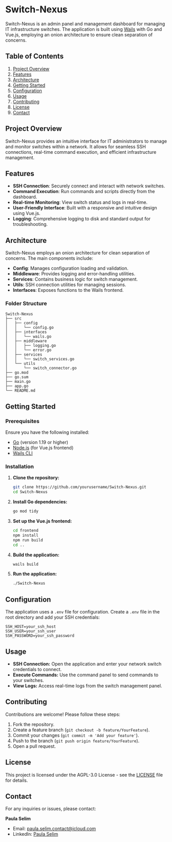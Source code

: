 # Switch-Nexus

Switch-Nexus is an admin panel and management dashboard for managing IT infrastructure switches. The application is built using [Wails](https://wails.io) with Go and Vue.js, employing an onion architecture to ensure clean separation of concerns.

## Table of Contents

1. [Project Overview](#project-overview)
2. [Features](#features)
3. [Architecture](#architecture)
4. [Getting Started](#getting-started)
5. [Configuration](#configuration)
6. [Usage](#usage)
7. [Contributing](#contributing)
8. [License](#license)
9. [Contact](#contact)

## Project Overview

Switch-Nexus provides an intuitive interface for IT administrators to manage and monitor switches within a network. It allows for seamless SSH connections, real-time command execution, and efficient infrastructure management.

## Features

- **SSH Connection**: Securely connect and interact with network switches.
- **Command Execution**: Run commands and scripts directly from the dashboard.
- **Real-time Monitoring**: View switch status and logs in real-time.
- **User-Friendly Interface**: Built with a responsive and intuitive design using Vue.js.
- **Logging**: Comprehensive logging to disk and standard output for troubleshooting.

## Architecture

Switch-Nexus employs an onion architecture for clean separation of concerns. The main components include:

- **Config**: Manages configuration loading and validation.
- **Middleware**: Provides logging and error-handling utilities.
- **Services**: Contains business logic for switch management.
- **Utils**: SSH connection utilities for managing sessions.
- **Interfaces**: Exposes functions to the Wails frontend.

### Folder Structure

```
Switch-Nexus
├── src
│   ├── config
│   │   └── config.go
│   ├── interfaces
│   │   └── wails.go
│   ├── middleware
│   │   ├── logging.go
│   │   └── error.go
│   ├── services
│   │   └── switch_services.go
│   └── utils
│       └── switch_connector.go
├── go.mod
├── go.sum
├── main.go
├── app.go
└── README.md
```

## Getting Started

### Prerequisites

Ensure you have the following installed:

- [Go](https://golang.org/doc/install) (version 1.19 or higher)
- [Node.js](https://nodejs.org/) (for Vue.js frontend)
- [Wails CLI](https://wails.io/docs/gettingstarted/installation)

### Installation

1. **Clone the repository:**

   ```bash
   git clone https://github.com/yourusername/Switch-Nexus.git
   cd Switch-Nexus
   ```

2. **Install Go dependencies:**

   ```bash
   go mod tidy
   ```

3. **Set up the Vue.js frontend:**

   ```bash
   cd frontend
   npm install
   npm run build
   cd ..
   ```

4. **Build the application:**

   ```bash
   wails build
   ```

5. **Run the application:**

   ```bash
   ./Switch-Nexus
   ```

## Configuration

The application uses a `.env` file for configuration. Create a `.env` file in the root directory and add your SSH credentials:

```env
SSH_HOST=your_ssh_host
SSH_USER=your_ssh_user
SSH_PASSWORD=your_ssh_password
```

## Usage

- **SSH Connection:** Open the application and enter your network switch credentials to connect.
- **Execute Commands:** Use the command panel to send commands to your switches.
- **View Logs:** Access real-time logs from the switch management panel.

## Contributing

Contributions are welcome! Please follow these steps:

1. Fork the repository.
2. Create a feature branch (`git checkout -b feature/YourFeature`).
3. Commit your changes (`git commit -m 'Add your feature'`).
4. Push to the branch (`git push origin feature/YourFeature`).
5. Open a pull request.

## License

This project is licensed under the AGPL-3.0 License - see the [LICENSE](LICENSE) file for details.

## Contact

For any inquiries or issues, please contact:

**Paula Selim**

- Email: [paula.selim.contact@icloud.com](mailto:paula.selim.contact@icloud.com)
- LinkedIn: [Paula Selim](https://www.linkedin.com/in/paula-selim-572507305/)
